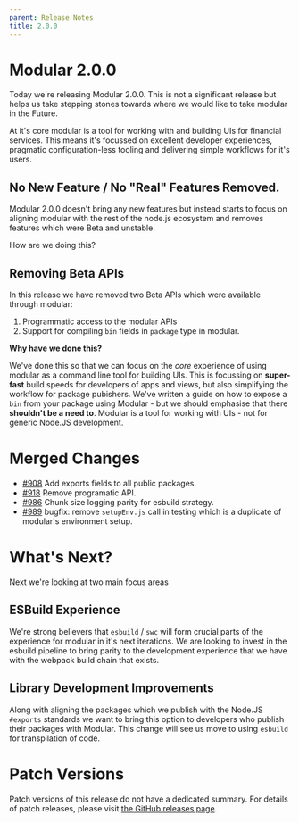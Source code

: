 ```yaml
---
parent: Release Notes
title: 2.0.0
---
```


# Modular 2.0.0

Today we're releasing Modular 2.0.0. This is not a significant release but helps
us take stepping stones towards where we would like to take modular in the
Future.

At it's core modular is a tool for working with and building UIs for financial
services. This means it's focussed on excellent developer experiences, pragmatic
configuration-less tooling and delivering simple workflows for it's users.

## No New Feature / No "Real" Features Removed.

Modular 2.0.0 doesn't bring any new features but instead starts to focus on
aligning modular with the rest of the node.js ecosystem and removes features
which were Beta and unstable.

How are we doing this?

## Removing Beta APIs

In this release we have removed two Beta APIs which were available through
modular:

1. Programmatic access to the modular APIs
2. Support for compiling `bin` fields in `package` type in modular.

**Why have we done this?**

We've done this so that we can focus on the _core_ experience of using modular
as a command line tool for building UIs. This is focussing on **super-fast**
build speeds for developers of apps and views, but also simplifying the workflow
for package pubishers. We've written a guide on how to expose a `bin` from your
package using Modular - but we should emphasise that there **shouldn't be a need
to**. Modular is a tool for working with UIs - not for generic Node.JS
development.

# Merged Changes

- [#908](https://github.com/jpmorganchase/modular/pull/908) Add exports fields
  to all public packages.
- [#918](https://github.com/jpmorganchase/modular/pull/918) Remove programatic
  API.
- [#986](https://github.com/jpmorganchase/modular/pull/986) Chunk size logging
  parity for esbuild strategy.
- [#989](https://github.com/jpmorganchase/modular/pull/989) bugfix: remove
  `setupEnv.js` call in testing which is a duplicate of modular's environment
  setup.

# What's Next?

Next we're looking at two main focus areas

## ESBuild Experience

We're strong believers that `esbuild` / `swc` will form crucial parts of the
experience for modular in it's next iterations. We are looking to invest in the
esbuild pipeline to bring parity to the development experience that we have with
the webpack build chain that exists.

## Library Development Improvements

Along with aligning the packages which we publish with the Node.JS `#exports`
standards we want to bring this option to developers who publish their packages
with Modular. This change will see us move to using `esbuild` for transpilation
of code.

# Patch Versions

Patch versions of this release do not have a dedicated summary. For details of
patch releases, please visit
[the GitHub releases page](https://github.com/jpmorganchase/modular/releases).
